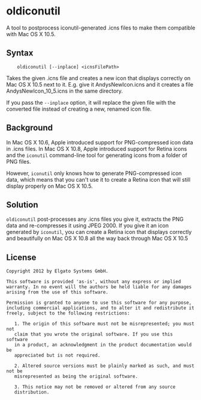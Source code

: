 oldiconutil
===========

A tool to postprocess iconutil-generated .icns files to make them compatible
with Mac OS X 10.5.

Syntax
------

    	oldiconutil [--inplace] <icnsFilePath>

Takes the given .icns file and creates a new icon that displays correctly
on Mac OS X 10.5 next to it. E.g. give it AndysNewIcon.icns and it creates
a file AndysNewIcon\_10\_5.icns in the same directory.

If you pass the `--inplace` option, it will replace the given file with the
converted file instead of creating a new, renamed icon file.

Background
----------

In Mac OS X 10.6, Apple introduced support for PNG-compressed icon data in
.icns files. In Mac OS X 10.8, Apple introduced support for Retina icons and
the `iconutil` command-line tool for generating icons from a folder of PNG files.

However, `iconutil` only knows how to generate PNG-compressed icon data, which
means that you can't use it to create a Retina icon that will still display
properly on Mac OS X 10.5.

Solution
--------

`oldiconutil` post-processes any .icns files you give it, extracts the PNG data
and re-compresses it using JPEG 2000. If you give it an icon generated by
`iconutil`, you can create a Retina icon that displays correctly and beautifully
on Mac OS X 10.8 all the way back through Mac OS X 10.5

License
-------

	Copyright 2012 by Elgato Systems GmbH.

	This software is provided 'as-is', without any express or implied
	warranty. In no event will the authors be held liable for any damages
	arising from the use of this software.
	
	Permission is granted to anyone to use this software for any purpose,
	including commercial applications, and to alter it and redistribute it
	freely, subject to the following restrictions:
	
	   1. The origin of this software must not be misrepresented; you must not
	   claim that you wrote the original software. If you use this software
	   in a product, an acknowledgment in the product documentation would be
	   appreciated but is not required.
	
	   2. Altered source versions must be plainly marked as such, and must not be
	   misrepresented as being the original software.
	
	   3. This notice may not be removed or altered from any source
	   distribution.

